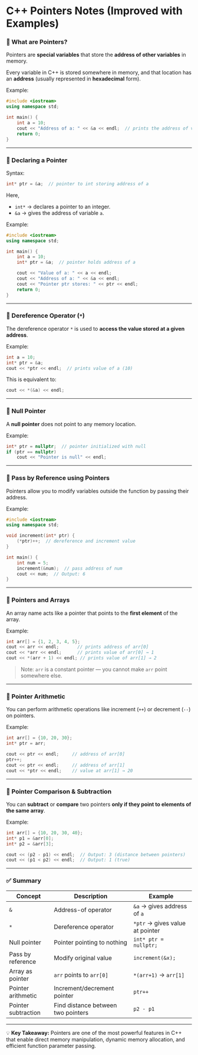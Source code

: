# C++ Pointers Notes (Improved with Examples)

### 🧠 What are Pointers?

Pointers are **special variables** that store the **address of other variables** in memory.

Every variable in C++ is stored somewhere in memory, and that location has an **address** (usually represented in **hexadecimal** form).

Example:

```cpp
#include <iostream>
using namespace std;

int main() {
    int a = 10;
    cout << "Address of a: " << &a << endl;  // prints the address of variable a
    return 0;
}
```

---

### 🔹 Declaring a Pointer

Syntax:

```cpp
int* ptr = &a;  // pointer to int storing address of a
```

Here,

* `int*` → declares a pointer to an integer.
* `&a` → gives the address of variable `a`.

Example:

```cpp
#include <iostream>
using namespace std;

int main() {
    int a = 10;
    int* ptr = &a;  // pointer holds address of a

    cout << "Value of a: " << a << endl;
    cout << "Address of a: " << &a << endl;
    cout << "Pointer ptr stores: " << ptr << endl;
    return 0;
}
```

---

### 🔹 Dereference Operator (`*`)

The dereference operator `*` is used to **access the value stored at a given address**.

Example:

```cpp
int a = 10;
int* ptr = &a;
cout << *ptr << endl;  // prints value of a (10)
```

This is equivalent to:

```cpp
cout << *(&a) << endl;
```

---

### 🔹 Null Pointer

A **null pointer** does not point to any memory location.

Example:

```cpp
int* ptr = nullptr;  // pointer initialized with null
if (ptr == nullptr)
    cout << "Pointer is null" << endl;
```

---

### 🔹 Pass by Reference using Pointers

Pointers allow you to modify variables outside the function by passing their address.

Example:

```cpp
#include <iostream>
using namespace std;

void increment(int* ptr) {
    (*ptr)++;  // dereference and increment value
}

int main() {
    int num = 5;
    increment(&num);  // pass address of num
    cout << num;  // Output: 6
}
```

---

### 🔹 Pointers and Arrays

An array name acts like a pointer that points to the **first element** of the array.

Example:

```cpp
int arr[] = {1, 2, 3, 4, 5};
cout << arr << endl;       // prints address of arr[0]
cout << *arr << endl;      // prints value of arr[0] → 1
cout << *(arr + 1) << endl; // prints value of arr[1] → 2
```

> Note: `arr` is a constant pointer — you cannot make `arr` point somewhere else.

---

### 🔹 Pointer Arithmetic

You can perform arithmetic operations like increment (`++`) or decrement (`--`) on pointers.

Example:

```cpp
int arr[] = {10, 20, 30};
int* ptr = arr;

cout << ptr << endl;     // address of arr[0]
ptr++;
cout << ptr << endl;     // address of arr[1]
cout << *ptr << endl;    // value at arr[1] → 20
```

---

### 🔹 Pointer Comparison & Subtraction

You can **subtract** or **compare** two pointers **only if they point to elements of the same array**.

Example:

```cpp
int arr[] = {10, 20, 30, 40};
int* p1 = &arr[0];
int* p2 = &arr[3];

cout << (p2 - p1) << endl;  // Output: 3 (distance between pointers)
cout << (p1 < p2) << endl;  // Output: 1 (true)
```

---

### ✅ Summary

| Concept             | Description                        | Example                         |
| ------------------- | ---------------------------------- | ------------------------------- |
| `&`                 | Address-of operator                | `&a` → gives address of `a`     |
| `*`                 | Dereference operator               | `*ptr` → gives value at pointer |
| Null pointer        | Pointer pointing to nothing        | `int* ptr = nullptr;`           |
| Pass by reference   | Modify original value              | `increment(&x);`                |
| Array as pointer    | `arr` points to `arr[0]`           | `*(arr+1)` → `arr[1]`           |
| Pointer arithmetic  | Increment/decrement pointer        | `ptr++`                         |
| Pointer subtraction | Find distance between two pointers | `p2 - p1`                       |

---

💡 **Key Takeaway:** Pointers are one of the most powerful features in C++ that enable direct memory manipulation, dynamic memory allocation, and efficient function parameter passing.
